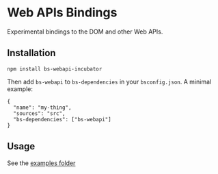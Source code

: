 # Web APIs Bindings

Experimental bindings to the DOM and other Web APIs.

## Installation
```
npm install bs-webapi-incubator
```
Then add `bs-webapi` to `bs-dependencies` in your `bsconfig.json`. A minimal example:
```
{
  "name": "my-thing",
  "sources": "src",
  "bs-dependencies": ["bs-webapi"]
}
```

## Usage

See the [examples folder](https://github.com/BuckleTypes/bs-webapi-incubator/tree/eb5f71847848a3e896733017fde00eee7fb5edf5/examples)
